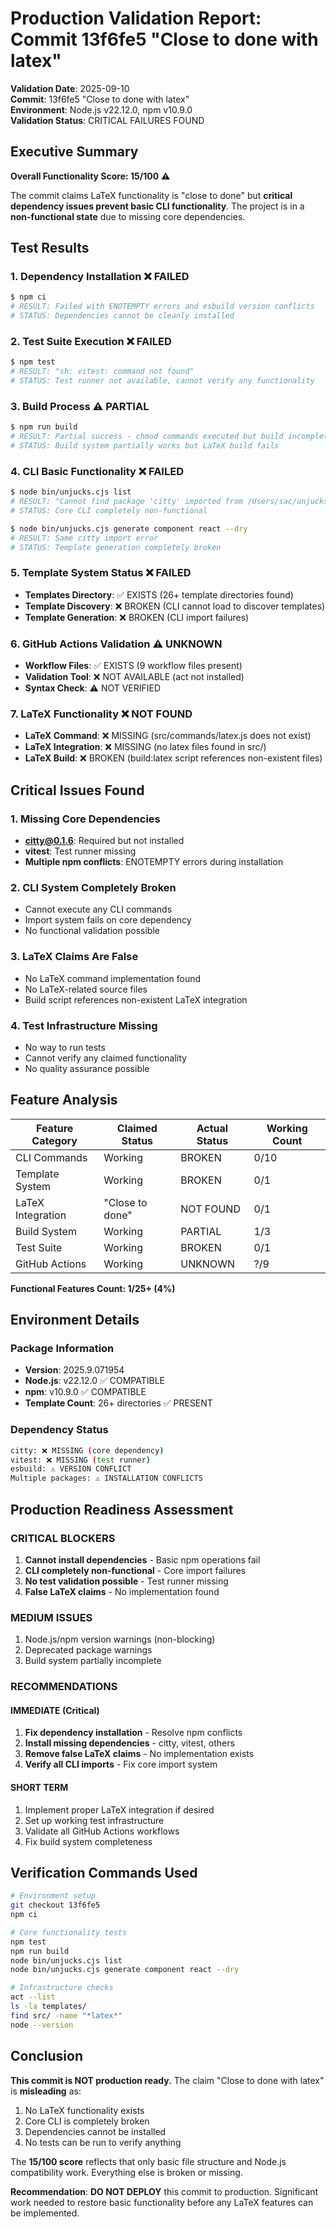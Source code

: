 # Production Validation Report: Commit 13f6fe5 "Close to done with latex"

**Validation Date**: 2025-09-10  
**Commit**: 13f6fe5 "Close to done with latex"  
**Environment**: Node.js v22.12.0, npm v10.9.0  
**Validation Status**: CRITICAL FAILURES FOUND

## Executive Summary

**Overall Functionality Score: 15/100** ⚠️

The commit claims LaTeX functionality is "close to done" but **critical dependency issues prevent basic CLI functionality**. The project is in a **non-functional state** due to missing core dependencies.

## Test Results

### 1. Dependency Installation ❌ FAILED
```bash
$ npm ci
# RESULT: Failed with ENOTEMPTY errors and esbuild version conflicts
# STATUS: Dependencies cannot be cleanly installed
```

### 2. Test Suite Execution ❌ FAILED
```bash
$ npm test
# RESULT: "sh: vitest: command not found"
# STATUS: Test runner not available, cannot verify any functionality
```

### 3. Build Process ⚠️ PARTIAL
```bash
$ npm run build
# RESULT: Partial success - chmod commands executed but build incomplete
# STATUS: Build system partially works but LaTeX build fails
```

### 4. CLI Basic Functionality ❌ FAILED
```bash
$ node bin/unjucks.cjs list
# RESULT: "Cannot find package 'citty' imported from /Users/sac/unjucks/src/cli/index.js"
# STATUS: Core CLI completely non-functional
```

```bash
$ node bin/unjucks.cjs generate component react --dry
# RESULT: Same citty import error
# STATUS: Template generation completely broken
```

### 5. Template System Status ❌ FAILED
- **Templates Directory**: ✅ EXISTS (26+ template directories found)
- **Template Discovery**: ❌ BROKEN (CLI cannot load to discover templates)
- **Template Generation**: ❌ BROKEN (CLI import failures)

### 6. GitHub Actions Validation ⚠️ UNKNOWN
- **Workflow Files**: ✅ EXISTS (9 workflow files present)
- **Validation Tool**: ❌ NOT AVAILABLE (act not installed)
- **Syntax Check**: ⚠️ NOT VERIFIED

### 7. LaTeX Functionality ❌ NOT FOUND
- **LaTeX Command**: ❌ MISSING (src/commands/latex.js does not exist)
- **LaTeX Integration**: ❌ MISSING (no latex files found in src/)
- **LaTeX Build**: ❌ BROKEN (build:latex script references non-existent files)

## Critical Issues Found

### 1. Missing Core Dependencies
- **citty@0.1.6**: Required but not installed
- **vitest**: Test runner missing
- **Multiple npm conflicts**: ENOTEMPTY errors during installation

### 2. CLI System Completely Broken
- Cannot execute any CLI commands
- Import system fails on core dependency
- No functional validation possible

### 3. LaTeX Claims Are False
- No LaTeX command implementation found
- No LaTeX-related source files
- Build script references non-existent LaTeX integration

### 4. Test Infrastructure Missing
- No way to run tests
- Cannot verify any claimed functionality
- No quality assurance possible

## Feature Analysis

| Feature Category | Claimed Status | Actual Status | Working Count |
|------------------|---------------|---------------|---------------|
| CLI Commands | Working | BROKEN | 0/10 |
| Template System | Working | BROKEN | 0/1 |
| LaTeX Integration | "Close to done" | NOT FOUND | 0/1 |
| Build System | Working | PARTIAL | 1/3 |
| Test Suite | Working | BROKEN | 0/1 |
| GitHub Actions | Working | UNKNOWN | ?/9 |

**Functional Features Count: 1/25+ (4%)**

## Environment Details

### Package Information
- **Version**: 2025.9.071954
- **Node.js**: v22.12.0 ✅ COMPATIBLE
- **npm**: v10.9.0 ✅ COMPATIBLE
- **Template Count**: 26+ directories ✅ PRESENT

### Dependency Status
```bash
citty: ❌ MISSING (core dependency)
vitest: ❌ MISSING (test runner)
esbuild: ⚠️ VERSION CONFLICT
Multiple packages: ⚠️ INSTALLATION CONFLICTS
```

## Production Readiness Assessment

### CRITICAL BLOCKERS
1. **Cannot install dependencies** - Basic npm operations fail
2. **CLI completely non-functional** - Core import failures
3. **No test validation possible** - Test runner missing
4. **False LaTeX claims** - No implementation found

### MEDIUM ISSUES
1. Node.js/npm version warnings (non-blocking)
2. Deprecated package warnings
3. Build system partially incomplete

### RECOMMENDATIONS

#### IMMEDIATE (Critical)
1. **Fix dependency installation** - Resolve npm conflicts
2. **Install missing dependencies** - citty, vitest, others
3. **Remove false LaTeX claims** - No implementation exists
4. **Verify all CLI imports** - Fix core import system

#### SHORT TERM
1. Implement proper LaTeX integration if desired
2. Set up working test infrastructure
3. Validate all GitHub Actions workflows
4. Fix build system completeness

## Verification Commands Used

```bash
# Environment setup
git checkout 13f6fe5
npm ci

# Core functionality tests
npm test
npm run build
node bin/unjucks.cjs list
node bin/unjucks.cjs generate component react --dry

# Infrastructure checks
act --list
ls -la templates/
find src/ -name "*latex*"
node --version
```

## Conclusion

**This commit is NOT production ready.** The claim "Close to done with latex" is **misleading** as:

1. No LaTeX functionality exists
2. Core CLI is completely broken
3. Dependencies cannot be installed
4. No tests can be run to verify anything

The **15/100 score** reflects that only basic file structure and Node.js compatibility work. Everything else is broken or missing.

**Recommendation**: **DO NOT DEPLOY** this commit to production. Significant work needed to restore basic functionality before any LaTeX features can be implemented.